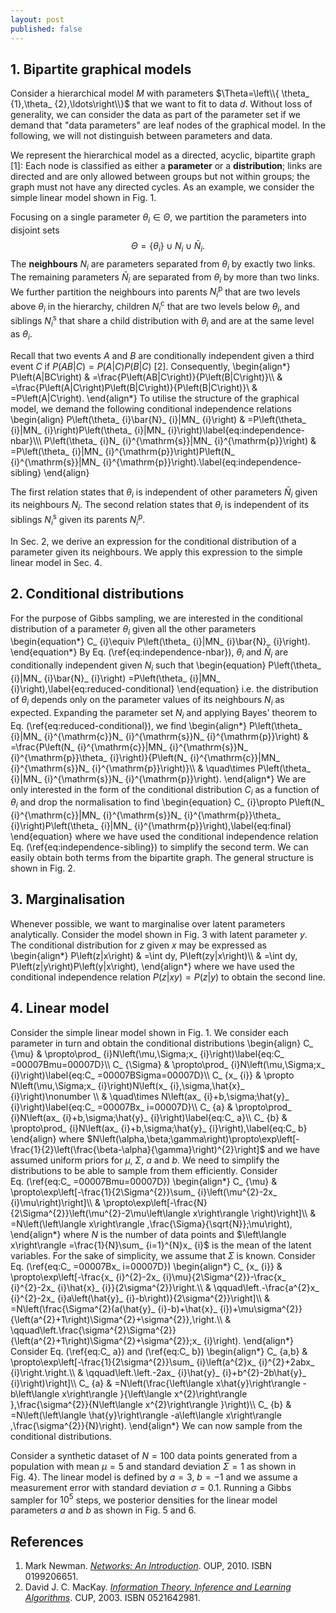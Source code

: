 ```yaml
---
layout: post
published: false
---
```


## 1\. Bipartite graphical models

Consider a hierarchical model $M$ with parameters $\Theta=\left\\{ \theta_ {1},\theta_ {2},\ldots\right\\}$ that we want to fit to data $d$. Without loss of generality, we can consider the data as part of the parameter set if we demand that "data parameters" are leaf nodes of the graphical model. In the following, we will not distinguish between parameters and data.

We represent the hierarchical model as a directed, acyclic, bipartite graph [1]: Each node is classified as either a **parameter** or a **distribution**; links are directed and are only allowed between groups but not within groups; the graph must not have any directed cycles. As an example, we consider the simple linear model shown in Fig. 1.


Focusing on a single parameter $\theta_ {i}\in\Theta$, we partition the parameters into disjoint sets
$$\Theta =\left\{ \theta_ {i}\right\} \cup N_ {i}\cup\bar{N}_ {i}. $$
The **neighbours** $N_ {i}$ are parameters separated from $\theta_ {i}$ by exactly two links. The remaining parameters $\bar{N}_ {i}$ are separated from $\theta_ {i}$ by more than two links. We further partition the neighbours into parents $N_ {i}^{\mathrm{p}}$ that are two levels above $\theta_ {i}$ in the hierarchy, children $N_ {i}^{\mathrm{c}}$ that are two levels below $\theta_ {i}$, and siblings $N_ {i}^{\mathrm{s}}$ that share a child distribution with $\theta_ {i}$ and are at the same level as $\theta_ {i}$.

Recall that two events $A$ and $B$ are conditionally independent given a third event $C$ if $P\left(AB|C\right)=P\left(A|C\right)P\left(B|C\right)$ [2]. Consequently,
\begin{align\*}
P\left(A|BC\right) & =\frac{P\left(AB|C\right)}{P\left(B|C\right)}\\\\
& =\frac{P\left(A|C\right)P\left(B|C\right)}{P\left(B|C\right)}\\ & =P\left(A|C\right).
\end{align\*}
To utilise the structure of the graphical model, we demand the following conditional independence relations
\begin{align}
P\left(\theta_ {i}\bar{N}_ {i}|MN_ {i}\right) & =P\left(\theta_ {i}|MN_ {i}\right)P\left(\theta_ {i}|MN_ {i}\right)\label{eq:independence-nbar}\\\\\\
P\left(\theta_ {i}N_ {i}^{\mathrm{s}}|MN_ {i}^{\mathrm{p}}\right) & =P\left(\theta_ {i}|MN_ {i}^{\mathrm{p}}\right)P\left(N_ {i}^{\mathrm{s}}|MN_ {i}^{\mathrm{p}}\right).\label{eq:independence-sibling}
\end{align}

The first relation states that $\theta_ {i}$ is independent of other parameters $\bar{N}_ {i}$ given its neighbours $N_ {i}$. The second relation states that $\theta_ {i}$ is independent of its siblings $N_ {i}^{\mathrm{s}}$ given its parents $N_ {i}^{\mathrm{p}}$.

In Sec. 2, we derive an expression for the conditional distribution of a parameter given its neighbours. We apply this expression to the simple linear model in Sec. 4.

## 2\. Conditional distributions

For the purpose of Gibbs sampling, we are interested in the conditional distribution of a parameter $\theta_ {i}$ given all the other parameters
\begin{equation\*}
C_ {i}\equiv P\left(\theta_ {i}|MN_ {i}\bar{N}_ {i}\right).
\end{equation\*}
By Eq. (\ref{eq:independence-nbar}), $\theta_ {i}$ and $\bar{N}_ {i}$ are conditionally independent given $N_ {i}$ such that
\begin{equation} P\left(\theta_ {i}|MN_ {i}\bar{N}_ {i}\right) =P\left(\theta_ {i}|MN_ {i}\right),\label{eq:reduced-conditional} \end{equation}
i.e. the distribution of $\theta_ {i}$ depends only on the parameter values of its neighbours $N_ {i}$ as expected. Expanding the parameter set $N_ {i}$ and applying Bayes' theorem to Eq. (\ref{eq:reduced-conditional}), we find
\begin{align\*}
P\left(\theta_ {i}|MN_ {i}^{\mathrm{c}}N_ {i}^{\mathrm{s}}N_ {i}^{\mathrm{p}}\right) & =\frac{P\left(N_ {i}^{\mathrm{c}}|MN_ {i}^{\mathrm{s}}N_ {i}^{\mathrm{p}}\theta_ {i}\right)}{P\left(N_ {i}^{\mathrm{c}}|MN_ {i}^{\mathrm{s}}N_ {i}^{\mathrm{p}}\right)}\\\\
& \quad\times P\left(\theta_ {i}|MN_ {i}^{\mathrm{s}}N_ {i}^{\mathrm{p}}\right).
\end{align\*}
We are only interested in the form of the conditional distribution $C_ {i}$ as a function of $\theta_ {i}$ and drop the normalisation to find
\begin{equation} C_ {i}\propto P\left(N_ {i}^{\mathrm{c}}|MN_ {i}^{\mathrm{s}}N_ {i}^{\mathrm{p}}\theta_ {i}\right)P\left(\theta_ {i}|MN_ {i}^{\mathrm{p}}\right),\label{eq:final}
\end{equation}
where we have used the conditional independence relation Eq. (\ref{eq:independence-sibling}) to simplify the second term. We can easily obtain both terms from the bipartite graph. The general structure is shown in Fig. 2.


## 3\. Marginalisation

Whenever possible, we want to marginalise over latent parameters analytically. Consider the model shown in Fig. 3 with latent parameter $y$. The conditional distribution for $z$ given $x$ may be expressed as
\begin{align\*}
P\left(z|x\right) & =\int dy\, P\left(zy|x\right)\\\\
& =\int dy\, P\left(z|y\right)P\left(y|x\right),
\end{align\*}
where we have used the conditional independence relation $P\left(z|xy\right)=P\left(z|y\right)$ to obtain the second line.


## 4\. Linear model

Consider the simple linear model shown in Fig. 1\. We consider each parameter in turn and obtain the conditional distributions
\begin{align}
C_ {\mu} & \propto\prod_ {i}N\left(\mu,\Sigma;x_ {i}\right)\label{eq:C_ =00007Bmu=00007D}\\\\
C_ {\Sigma} & \propto\prod_ {i}N\left(\mu,\Sigma;x_ {i}\right)\label{eq:C_ =00007BSigma=00007D}\\\\
C_ {x_ {i}} & \propto N\left(\mu,\Sigma;x_ {i}\right)N\left(x_ {i},\sigma,\hat{x}_ {i}\right)\nonumber \\\\
& \quad\times N\left(ax_ {i}+b,\sigma;\hat{y}_ {i}\right)\label{eq:C_ =00007Bx_ i=00007D}\\\\
C_ {a} & \propto\prod_ {i}N\left(ax_ {i}+b,\sigma;\hat{y}_ {i}\right)\label{eq:C_ a}\\\\
C_ {b} & \propto\prod_ {i}N\left(ax_ {i}+b,\sigma;\hat{y}_ {i}\right),\label{eq:C_ b} \end{align}
where $N\left(\alpha,\beta;\gamma\right)\propto\exp\left[-\frac{1}{2}\left(\frac{\beta-\alpha}{\gamma}\right)^{2}\right]$ and we have assumed uniform priors for $\mu$, $\Sigma$, $a$ and $b$. We need to simplify the distributions to be able to sample from them efficiently. Consider Eq. (\ref{eq:C_ =00007Bmu=00007D})
\begin{align\*}
C_ {\mu} & \propto\exp\left[-\frac{1}{2\Sigma^{2}}\sum_ {i}\left(\mu^{2}-2x_ {i}\mu\right)\right]\\\\
& \propto\exp\left[-\frac{N}{2\Sigma^{2}}\left(\mu^{2}-2\mu\left\langle x\right\rangle \right)\right]\\\\
& =N\left(\left\langle x\right\rangle ,\frac{\Sigma}{\sqrt{N}};\mu\right),
\end{align\*}
where $N$ is the number of data points and $\left\langle x\right\rangle =\frac{1}{N}\sum_ {i=1}^{N}x_ {i}$ is the mean of the latent variables. For the sake of simplicity, we assume that $\Sigma$ is known. Consider Eq. (\ref{eq:C_ =00007Bx_ i=00007D})
\begin{align\*} C_ {x_ {i}} & \propto\exp\left[-\frac{x_ {i}^{2}-2x_ {i}\mu}{2\Sigma^{2}}-\frac{x_ {i}^{2}-2x_ {i}\hat{x}_ {i}}{2\sigma^{2}}\right.\\\\
& \qquad\left.-\frac{a^{2}x_ {i}^{2}-2x_ {i}a\left(\hat{y}_ {i}-b\right)}{2\sigma^{2}}\right]\\\\
& =N\left(\frac{\Sigma^{2}(a(\hat{y}_ {i}-b)+\hat{x}_ {i})+\mu\sigma^{2}}{\left(a^{2}+1\right)\Sigma^{2}+\sigma^{2}},\right.\\\\
& \qquad\left.\frac{\sigma^{2}\Sigma^{2}}{\left(a^{2}+1\right)\Sigma^{2}+\sigma^{2}};x_ {i}\right).
\end{align\*}
Consider Eq. (\ref{eq:C_ a}) and (\ref{eq:C_ b})
\begin{align\*} C_ {a,b} & \propto\exp\left[-\frac{1}{2\sigma^{2}}\sum_ {i}\left(a^{2}x_ {i}^{2}+2abx_ {i}\right.\right.\\\\
& \qquad\left.\left.-2ax_ {i}\hat{y}_ {i}+b^{2}-2b\hat{y}_ {i}\right)\right]\\\\
C_ {a} & =N\left(\frac{\left\langle x\hat{y}\right\rangle -b\left\langle x\right\rangle }{\left\langle x^{2}\right\rangle },\frac{\sigma^{2}}{N\left\langle x^{2}\right\rangle }\right)\\\\
C_ {b} & =N\left(\left\langle \hat{y}\right\rangle -a\left\langle x\right\rangle ,\frac{\sigma^{2}}{N}\right). \end{align\*}
 We can now sample from the conditional distributions.

Consider a synthetic dataset of $N=100$ data points generated from a population with mean $\mu=5$ and standard deviation $\Sigma=1$ as shown in Fig. 4}. The linear model is defined by $a=3$, $b=-1$ and we assume a measurement error with standard deviation $\sigma=0.1$. Running a Gibbs sampler for $10^{5}$ steps, we posterior densities for the linear model parameters $a$ and $b$ as shown in Fig. 5 and 6.


## References

1.  Mark Newman. _[Networks: An Introduction](http://www.amazon.co.uk/Networks-Introduction-Mark-Newman/dp/0199206651)_. OUP, 2010\. ISBN 0199206651.
2.  David J. C. MacKay. _[Information Theory, Inference and Learning Algorithms](http://www.amazon.co.uk/Information-Theory-Inference-Learning-Algorithms/dp/0521642981)_. CUP, 2003\. ISBN 0521642981.
